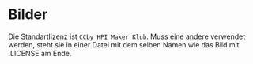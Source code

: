Bilder
======

Die Standartlizenz ist `CCby HPI Maker Klub`. 
Muss eine andere verwendet werden, steht sie in einer Datei mit dem selben Namen wie das Bild mit .LICENSE am Ende.
